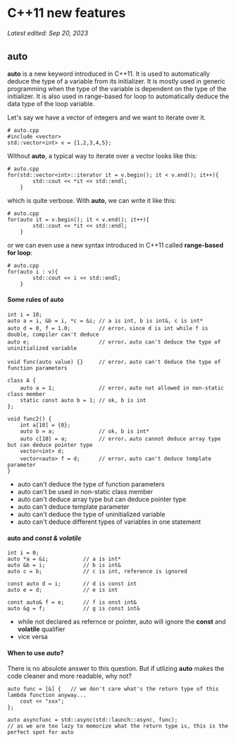 # C++11 new features

###### Latest edited: Sep 20, 2023

## auto
**auto** is a new keyword introduced in C++11. It is used to automatically deduce the type of a variable from its initializer. It is mostly used in generic programming when the type of the variable is dependent on the type of the initializer. It is also used in range-based for loop to automatically deduce the data type of the loop variable.

Let's say we have a vector of integers and we want to iterate over it.
```
# auto.cpp
#include <vector>
std::vector<int> v = {1,2,3,4,5};
```
Without **auto**, a typical way to iterate over a vector looks like this:
```
# auto.cpp
for(std::vector<int>::iterator it = v.begin(); it < v.end(); it++){
        std::cout << *it << std::endl;
    }
```
which is quite verbose. With **auto**, we can write it like this:
```
# auto.cpp
for(auto it = v.begin(); it < v.end(); it++){
        std::cout << *it << std::endl;
    }
```
or we can even use a new syntax introduced in C++11 called **range-based for loop**:
```
# auto.cpp
for(auto i : v){
        std::cout << i << std::endl;
    }
```

#### Some rules of auto
```
int i = 10;
auto a = i, &b = i, *c = &i; // a is int, b is int&, c is int*
auto d = 0, f = 1.0;         // error，since d is int while f is double, compiler can't deduce
auto e;                      // error，auto can't deduce the type of uninitialized variable
```
```
void func(auto value) {}     // error，auto can't deduce the type of function parameters

class A {
    auto a = 1;              // error，auto not allowed in non-static class member
    static const auto b = 1; // ok, b is int
};

void func2() {
    int a[10] = {0};
    auto b = a;              // ok, b is int*
    auto c[10] = a;          // error，auto cannot deduce array type but can deduce pointer type
    vector<int> d;
    vector<auto> f = d;      // error，auto can't deduce template parameter
}
```
- auto can't deduce the type of function parameters
- auto can't be used in non-static class member
- auto can't deduce array type but can deduce pointer type
- auto can't deduce template parameter
- auto can't deduce the type of uninitialized variable
- auto can't deduce different types of variables in one statement
#### auto and _const & volatile_
```
int i = 0;
auto *a = &i;           // a is int*
auto &b = i;            // b is int&
auto c = b;             // c is int, reference is ignored

const auto d = i;       // d is const int
auto e = d;             // e is int

const auto& f = e;      // f is onst int&
auto &g = f;            // g is const int&
```
- while not declared as refernce or pointer, auto will ignore the **const** and **volatile** qualifier
- vice versa
#### When to use *auto*?
There is no absulote answer to this question. But if utlizing **auto** makes the code cleaner and more readable, why not?
```
auto func = [&] {   // we don't care what's the return type of this lambda function anyway...
    cout << "xxx";
}; 

auto asyncfunc = std::async(std::launch::async, func);
// as we are too lazy to memorize what the return type is, this is the perfect spot for auto
``````